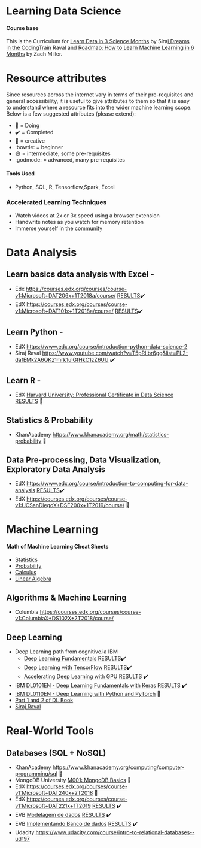 
# Learning Data Science

#### Course base

This is the Curriculum for [Learn Data in 3 Science Months](https://youtu.be/9rDhY1P3YLA) by Siraj,[Dreams in the CodingTrain](https://github.com/CodingTrain/Machine-Learning)  Raval and [Roadmap: How to Learn Machine Learning in 6 Months](https://www.youtube.com/watch?v=MOdlp1d0PNA) by Zach Miller. 

# Resource attributes

Since resources across the internet vary in terms of their pre-requisites and general accessibility, it is useful to
give attributes to them so that it is easy to understand where a resource fits into the wider machine learning scope. Below is a few suggested attributes (please extend):
 
 - :blue_book: = Doing
 - :heavy_check_mark: = Completed
 - :rainbow: = creative
 - :bowtie: = beginner
 - :sweat_smile: = intermediate, some pre-requisites
 - :godmode: = advanced, many pre-requisites


#### Tools Used
- Python, SQL, R, Tensorflow,Spark, Excel

### Accelerated Learning Techniques
- Watch videos at 2x or 3x speed using a browser extension
- Handwrite notes as you watch for memory retention
- Immerse yourself in the [community](https://medium.com/@exastax/top-20-data-science-blogs-and-websites-for-data-scientists-d88b7d99740)

# Data Analysis

## Learn basics data analysis with Excel -
- Edx https://courses.edx.org/courses/course-v1:Microsoft+DAT206x+1T2018a/course/ [RESULTS](https://github.com/helpthx/Data_Science/tree/master/EdX/Microsoft:%20DAT206x%20-%20Analyzing%20and%20Visualizing%20Data%20with%20Excel):heavy_check_mark:
- EdX https://courses.edx.org/courses/course-v1:Microsoft+DAT101x+1T2018a/course/ [RESULTS](https://github.com/helpthx/Data_Science/tree/master/EdX/Microsoft:%20DAT101x%20-%20Introduction%20to%20Data%20Science):heavy_check_mark:

## Learn Python - 
- EdX https://www.edx.org/course/introduction-python-data-science-2 
- Siraj Raval https://www.youtube.com/watch?v=T5pRlIbr6gg&list=PL2-dafEMk2A6QKz1mrk1uIGfHkC1zZ6UU :heavy_check_mark:

## Learn R - 
- EdX [Harvard University: Professional Certificate in Data Science](https://www.edx.org/professional-certificate/harvardx-data-science) [RESULTS](https://github.com/helpthx/Data_Science/tree/master/EdX/Harvard%20University:%20Professional%20Certificate%20in%20Data%20Science) :blue_book:

## Statistics & Probability
- KhanAcademy https://www.khanacademy.org/math/statistics-probability :blue_book:

## Data Pre-processing, Data Visualization, Exploratory Data Analysis
- EdX https://www.edx.org/course/introduction-to-computing-for-data-analysis [RESULTS](https://github.com/helpthx/Data_Science/tree/master/EdX/GTx:%20CSE6040x:%20FA18%20-%20Computing%20for%20Data%20Analysis):heavy_check_mark:
- EdX https://courses.edx.org/courses/course-v1:UCSanDiegoX+DSE200x+1T2019/course/ :blue_book:

# Machine Learning

#### Math of Machine Learning Cheat Sheets
- [Statistics](http://web.mit.edu/~csvoss/Public/usabo/stats_handout.pdf)
- [Probability](https://static1.squarespace.com/static/54bf3241e4b0f0d81bf7ff36/t/55e9494fe4b011aed10e48e5/1441352015658/probability_cheatsheet.pdf)
- [Calculus](http://tutorial.math.lamar.edu/pdf/Calculus_Cheat_Sheet_All.pdf)
- [Linear Algebra](https://www.souravsengupta.com/cds2016/lectures/Savov_Notes.pdf)

## Algorithms & Machine Learning
- Columbia https://courses.edx.org/courses/course-v1:ColumbiaX+DS102X+2T2018/course/

## Deep Learning
- Deep Learning path from cognitive.ia IBM
	-  [Deep Learning Fundamentals](https://cognitiveclass.ai/courses/introduction-deep-learning/) [RESULTS](https://github.com/helpthx/Data_Science/blob/master/Cognitive_Class_IBM/Deep_Learning/DeepLearning.TV%20ML0115EN%20Certificate%20_%20Cognitive%20Class.pdf):heavy_check_mark:
	- [Deep Learning with TensorFlow](https://cognitiveclass.ai/courses/deep-learning-tensorflow/) [RESULTS](https://github.com/helpthx/Data_Science/blob/master/Cognitive_Class_IBM/Deep_Learning/CognitiveClass%20ML0120ENv2%20Certificate%20_%20Cognitive%20Class.pdf):heavy_check_mark:
	-  [Accelerating Deep Learning with GPU](https://cognitiveclass.ai/courses/accelerating-deep-learning-gpu/) [RESULTS](https://github.com/helpthx/Data_Science/blob/master/Cognitive_Class_IBM/Deep_Learning/CognitiveClass%20ML0122ENv1%20Certificate%20_%20Cognitive%20Class.pdf) :heavy_check_mark:
- [IBM DL0101EN - Deep Learning Fundamentals with Keras](https://www.edx.org/course/deep-learning-fundamentals-with-keras)  [RESULTS](https://github.com/helpthx/Data_Science/blob/master/EdX/IBM%20DL0101EN%20-%20Deep%20Learning%20Fundamentals%20with%20Keras/final_progress.png) :heavy_check_mark:
-  [IBM DL0110EN - Deep Learning with Python and PyTorch](https://www.edx.org/course/deep-learning-with-python-and-pytorch)  :blue_book:
- [Part 1 and 2 of DL Book](https://www.deeplearningbook.org/) 
- [Siraj Raval](https://www.youtube.com/watch?v=vOppzHpvTiQ&list=PL2-dafEMk2A7YdKv4XfKpfbTH5z6rEEj3)

# Real-World Tools

## Databases (SQL + NoSQL) 
- KhanAcademy https://www.khanacademy.org/computing/computer-programming/sql :blue_book:
- MongoDB University [M001: MongoDB Basics](https://university.mongodb.com/mercury/M001/2019_January_2/overview) :blue_book:
- EdX https://courses.edx.org/courses/course-v1:Microsoft+DAT240x+2T2018 :blue_book:
- EdX https://courses.edx.org/courses/course-v1:Microsoft+DAT221x+1T2019 [RESULTS](https://github.com/helpthx/Data_Science/tree/master/EdX/Microsoft:%20DAT221x%20-%20Introduction%20to%20NoSQL%20Data%20Solutions) :heavy_check_mark:
- EVB [Modelagem de dados](https://www.ev.org.br/Cursos?fbclid=IwAR1ctGjJbtF_q_mI7aMcW7Yee0ym7v7Yo9XP31Dhse4KgfOc89IKpD2Eo10) [RESULTS](https://github.com/helpthx/Data_Science/tree/master/Escola_Virtual_Funda%C3%A7%C3%A3o_Bradesco/Modelagem%20de%20dados) :heavy_check_mark:
- EVB [Implementando Banco de dados](https://www.ev.org.br/Cursos?fbclid=IwAR1ctGjJbtF_q_mI7aMcW7Yee0ym7v7Yo9XP31Dhse4KgfOc89IKpD2Eo10) [RESULTS](https://github.com/helpthx/Data_Science/tree/master/Escola_Virtual_Funda%C3%A7%C3%A3o_Bradesco/Implementando%20banco%20de%20dados) :heavy_check_mark:
- Udacity https://www.udacity.com/course/intro-to-relational-databases--ud197 
